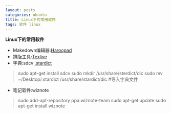 ```yaml
--- 
layout: posts
categories: ubuntu
title: Linux下的常用软件
tags: 软件 linux
---
```


<strong>Linux下的常用软件</strong>

* Makedown编辑器:[Haroopad](http://pad.haroopress.com/)
* 排版工具:[Texlive](http://tug.org/texlive/acquire-iso.html) 
* 字典:sdcv [.stardict](https://www.jianguoyun.com/p/DWil5CwQofrmBRiRjRE)

>	sudo apt-get install sdcv
>	sudo mkdir /usr/share/sterdict/dic
>	sudo mv ~/Desktop/.stardict /usr/share/stardict/dic #导入字典文件

* 笔记软件:wiznote

>	sudo add-apt-repository ppa:wiznote-team
>	sudo apt-get update
>	sudo apt-get install wiznote
